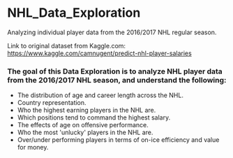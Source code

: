 # NHL_Data_Exploration
Analyzing individual player data from the 2016/2017 NHL regular season. 

Link to original dataset from Kaggle.com: https://www.kaggle.com/camnugent/predict-nhl-player-salaries

### The goal of this Data Exploration is to analyze NHL player data from the 2016/2017 NHL season, and understand the following:
 - The distribution of age and career length across the NHL.
 - Country representation. 
 - Who the highest earning players in the NHL are.
 - Which positions tend to command the highest salary.
 - The effects of age on offensive performance.
 - Who the most 'unlucky' players in the NHL are.
 - Over/under performing players in terms of on-ice efficiency and value for money.
